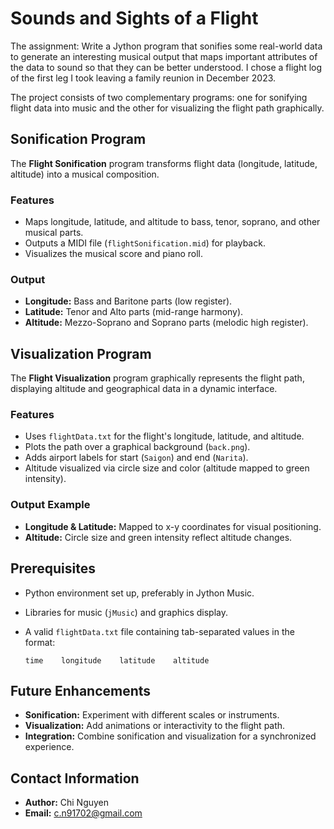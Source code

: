 # Sounds and Sights of a Flight

The assignment: Write a Jython program that sonifies some real-world data to generate an interesting musical output that maps important attributes of the data to sound so that they can be better understood. I chose a flight log of the first leg I took leaving a family reunion in December 2023.

The project consists of two complementary programs: one for sonifying flight data into music and the other for visualizing the flight path graphically.

## Sonification Program

The **Flight Sonification** program transforms flight data (longitude, latitude, altitude) into a musical composition.

### Features

- Maps longitude, latitude, and altitude to bass, tenor, soprano, and other musical parts.
- Outputs a MIDI file (`flightSonification.mid`) for playback.
- Visualizes the musical score and piano roll.

### Output

- **Longitude:** Bass and Baritone parts (low register).
- **Latitude:** Tenor and Alto parts (mid-range harmony).
- **Altitude:** Mezzo-Soprano and Soprano parts (melodic high register).

## Visualization Program

The **Flight Visualization** program graphically represents the flight path, displaying altitude and geographical data in a dynamic interface.

### Features

- Uses `flightData.txt` for the flight's longitude, latitude, and altitude.
- Plots the path over a graphical background (`back.png`).
- Adds airport labels for start (`Saigon`) and end (`Narita`).
- Altitude visualized via circle size and color (altitude mapped to green intensity).

### Output Example

- **Longitude & Latitude:** Mapped to x-y coordinates for visual positioning.
- **Altitude:** Circle size and green intensity reflect altitude changes.

## Prerequisites

- Python environment set up, preferably in Jython Music.
- Libraries for music (`jMusic`) and graphics display.
- A valid `flightData.txt` file containing tab-separated values in the format:
  
  ```
  time    longitude    latitude    altitude
  ```

## Future Enhancements

- **Sonification:** Experiment with different scales or instruments.
- **Visualization:** Add animations or interactivity to the flight path.
- **Integration:** Combine sonification and visualization for a synchronized experience.

## Contact Information
- **Author:** Chi Nguyen
- **Email:** c.n91702@gmail.com
